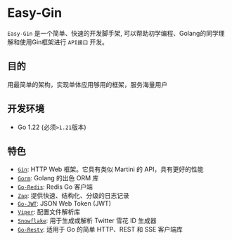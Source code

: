 # Easy-Gin

`Easy-Gin` 是一个简单、快速的开发脚手架, 可以帮助初学编程、Golang的同学理解和使用Gin框架进行 `API接口` 开发。

## 目的

用最简单的架构，实现单体应用够用的框架，服务海量用户

## 开发环境

- Go 1.22 (必须`>1.21`版本)

## 特色

- [`Gin`](https://github.com/gin-gonic/gin): HTTP Web 框架。它具有类似 Martini 的 API，具有更好的性能
- [`Gorm`](https://gorm.io/zh_CN): Golang 的出色 ORM 库
- [`Go-Redis`](https://github.com/redis/go-redis): Redis Go 客户端
- [`Zap`](https://pkg.go.dev/go.uber.org/zap): 提供快速、结构化、分级的日志记录
- [`Go-JWT`](https://github.com/golang-jwt/jwt): JSON Web Token (JWT)
- [`Viper`](https://github.com/spf13/viper): 配置文件解析库
- [`Snowflake`](https://github.com/bwmarrin/snowflake): 用于生成或解析 Twitter 雪花 ID 生成器
- [`Go-Resty`](https://github.com/go-resty/resty): 适用于 Go 的简单 HTTP、REST 和 SSE 客户端库